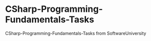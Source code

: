 # CSharp-Programming-Fundamentals-Tasks
CSharp-Programming-Fundamentals-Tasks from SoftwareUniversity
